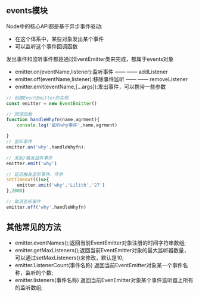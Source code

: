 ## events模块
Node中的核心API都是基于异步事件驱动:
 - 在这个体系中，某些对象发出某个事件
 - 可以监听这个事件回调函数
 
发出事件和监听事件都是通过EventEmitter类来完成，都属于events对象
 - emitter.on(eventName,listener):监听事件 —— —— addListener
 - emitter.off(eventName,listener):移除事件监听 —— —— removeListener
 - emitter.emit(eventName,[...args]):发出事件，可以携带一些参数

```js
// 创建EventEmitter的实例
const emitter = new EventEmitter()

// 回调函数
function handleWhyfn(name,agrment){
    console.log('监听why事件',name,agrment)

}
// 监听事件
emitter.on('why',handleWhyfn);

// 发射/触发监听事件
emitter.emit('why')

// 延迟触发监听事件、传参
setTimeout(()=>{
    emitter.emit('why','Lilith','27')
},2000)

// 取消监听事件
emitter.off('why',handleWhyfn)
```

## 其他常见的方法
- emitter.eventNames();返回当前EventEmitter对象注册的时间字符串数组;
- emitter.getMaxListeners();返回当前EventEmitter对象的最大监听器数量，可以通过setMaxListeners()来修改，默认是10;
- emitter.ListenerCount(事件名称) 返回当前EventEmitter对象某一个事件名称，监听的个数;
- emitter.listeners(事件名称) 返回当前EvenEmitter对象某个事件监听器上所有的监听数组;